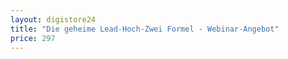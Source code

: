 ```yaml
---
layout: digistore24
title: "Die geheime Lead-Hoch-Zwei Formel - Webinar-Angebot"
price: 297
---
```

